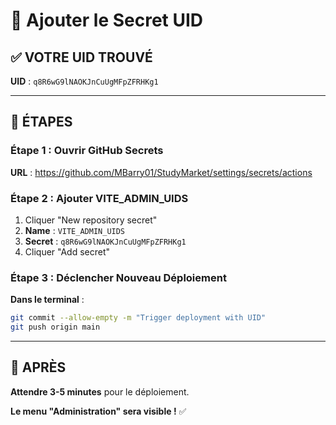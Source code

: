 # 🔐 Ajouter le Secret UID

## ✅ VOTRE UID TROUVÉ

**UID** : `q8R6wG9lNAOKJnCuUgMFpZFRHKg1`

---

## 📝 ÉTAPES

### Étape 1 : Ouvrir GitHub Secrets

**URL** : https://github.com/MBarry01/StudyMarket/settings/secrets/actions

### Étape 2 : Ajouter VITE_ADMIN_UIDS

1. Cliquer "New repository secret"
2. **Name** : `VITE_ADMIN_UIDS`
3. **Secret** : `q8R6wG9lNAOKJnCuUgMFpZFRHKg1`
4. Cliquer "Add secret"

### Étape 3 : Déclencher Nouveau Déploiement

**Dans le terminal** :
```bash
git commit --allow-empty -m "Trigger deployment with UID"
git push origin main
```

---

## 🎊 APRÈS

**Attendre 3-5 minutes** pour le déploiement.

**Le menu "Administration" sera visible !** ✅

